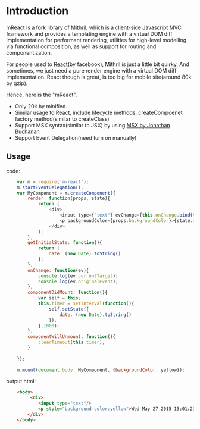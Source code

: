 Introduction
======
mReact is a fork library of [Mithril](https://lhorie.github.io/mithril/getting-started.html), which is  a client-side Javascript MVC framework and provides a templating engine with a virtual DOM diff implementation for performant rendering, utilities for high-level modelling via functional composition, as well as support for routing and componentization.

For people used to [React](https://facebook.github.io/react/)(by facebook), Mithril is just a little bit quirky. And sometimes, we just need a pure render engine with a virtual DOM diff implementation. React though is great, is too big for mobile site(around 80k by gzip).

Hence, here is the "mReact". 
* Only 20k by minified.
* Similar usage to React, include lifecycle methods, createCompoenet factory method(similar to createClass)
* Support MSX syntax(similar to JSX) by using [MSX by Jonathan Buchanan](https://github.com/insin/msx)
* Support Event Delegation(need turn on manually)

Usage
------
code:
```javascript
    var m = require('m-react');
    m.startEventDelegation();
    var MyComponent = m.createComponent({
        render: function(props, state){
            return (
                <div>
                    <input type={"text"} evChange={this.onChange.bind(this)}/>
                    <p backgroundColor={props.backgroundColor}>{state.date}</p>
                </div>
            );
        },
        getInitialState: function(){
            return {
                date: (new Date).toString()
            };
        },
        onChange: function(ev){
            console.log(ev.currentTarget);
            console.log(ev.originalEvent);
        },
        componentDidMount: function(){
            var self = this;
            this.timer = setInterval(function(){
                self.setState({
                    date: (new Date).toString()
                });               
            },1000);
        },
        componentWillUnmount: function(){
            clearTimeout(this.timer);
        }
        
    });
    
    m.mount(document.body, MyComponent, {backgroundColor: yellow});
```
output html:
```html
    <body>
         <div>
            <input type="text"/>
            <p style="background-color:yellow">Wed May 27 2015 15:01:23 GMT+0800 (CST)</p>
        </div>
    </body>
```
